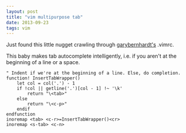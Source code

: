 ```yaml
---
layout: post
title: "vim multipurpose tab"
date: 2013-09-23 
tags: vim
---
```


Just found this little nugget crawling through [garybernhardt's](https://github.com/garybernhardt/dotfiles/blob/master/.vimrc) .vimrc.

This baby makes tab autocomplete intelligently, i.e. if you aren't at the beginning of a line or a space.  

```vim
" Indent if we're at the beginning of a line. Else, do completion.
function! InsertTabWrapper() 
    let col = col('.') - 1
    if !col || getline('.')[col - 1] !~ '\k'
        return "\<tab>"
    else
        return "\<c-p>"
    endif
endfunction
inoremap <tab> <c-r>=InsertTabWrapper()<cr>
inoremap <s-tab> <c-n>
```

